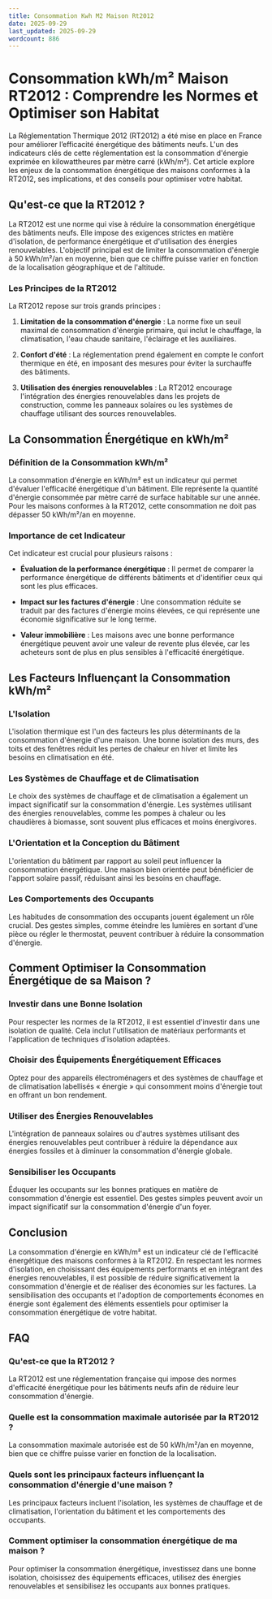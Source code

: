 ```yaml
---
title: Consommation Kwh M2 Maison Rt2012
date: 2025-09-29
last_updated: 2025-09-29
wordcount: 886
---
```


# Consommation kWh/m² Maison RT2012 : Comprendre les Normes et Optimiser son Habitat

La Réglementation Thermique 2012 (RT2012) a été mise en place en France pour améliorer l’efficacité énergétique des bâtiments neufs. L'un des indicateurs clés de cette réglementation est la consommation d'énergie exprimée en kilowattheures par mètre carré (kWh/m²). Cet article explore les enjeux de la consommation énergétique des maisons conformes à la RT2012, ses implications, et des conseils pour optimiser votre habitat.

## Qu'est-ce que la RT2012 ?

La RT2012 est une norme qui vise à réduire la consommation énergétique des bâtiments neufs. Elle impose des exigences strictes en matière d'isolation, de performance énergétique et d'utilisation des énergies renouvelables. L'objectif principal est de limiter la consommation d'énergie à 50 kWh/m²/an en moyenne, bien que ce chiffre puisse varier en fonction de la localisation géographique et de l'altitude.

### Les Principes de la RT2012

La RT2012 repose sur trois grands principes :

1. **Limitation de la consommation d'énergie** : La norme fixe un seuil maximal de consommation d'énergie primaire, qui inclut le chauffage, la climatisation, l'eau chaude sanitaire, l'éclairage et les auxiliaires.
   
2. **Confort d'été** : La réglementation prend également en compte le confort thermique en été, en imposant des mesures pour éviter la surchauffe des bâtiments.

3. **Utilisation des énergies renouvelables** : La RT2012 encourage l'intégration des énergies renouvelables dans les projets de construction, comme les panneaux solaires ou les systèmes de chauffage utilisant des sources renouvelables.

## La Consommation Énergétique en kWh/m²

### Définition de la Consommation kWh/m²

La consommation d'énergie en kWh/m² est un indicateur qui permet d'évaluer l'efficacité énergétique d'un bâtiment. Elle représente la quantité d'énergie consommée par mètre carré de surface habitable sur une année. Pour les maisons conformes à la RT2012, cette consommation ne doit pas dépasser 50 kWh/m²/an en moyenne.

### Importance de cet Indicateur

Cet indicateur est crucial pour plusieurs raisons :

- **Évaluation de la performance énergétique** : Il permet de comparer la performance énergétique de différents bâtiments et d'identifier ceux qui sont les plus efficaces.
  
- **Impact sur les factures d'énergie** : Une consommation réduite se traduit par des factures d'énergie moins élevées, ce qui représente une économie significative sur le long terme.

- **Valeur immobilière** : Les maisons avec une bonne performance énergétique peuvent avoir une valeur de revente plus élevée, car les acheteurs sont de plus en plus sensibles à l'efficacité énergétique.

## Les Facteurs Influençant la Consommation kWh/m²

### L'Isolation

L'isolation thermique est l'un des facteurs les plus déterminants de la consommation d'énergie d'une maison. Une bonne isolation des murs, des toits et des fenêtres réduit les pertes de chaleur en hiver et limite les besoins en climatisation en été.

### Les Systèmes de Chauffage et de Climatisation

Le choix des systèmes de chauffage et de climatisation a également un impact significatif sur la consommation d'énergie. Les systèmes utilisant des énergies renouvelables, comme les pompes à chaleur ou les chaudières à biomasse, sont souvent plus efficaces et moins énergivores.

### L'Orientation et la Conception du Bâtiment

L'orientation du bâtiment par rapport au soleil peut influencer la consommation énergétique. Une maison bien orientée peut bénéficier de l'apport solaire passif, réduisant ainsi les besoins en chauffage.

### Les Comportements des Occupants

Les habitudes de consommation des occupants jouent également un rôle crucial. Des gestes simples, comme éteindre les lumières en sortant d'une pièce ou régler le thermostat, peuvent contribuer à réduire la consommation d'énergie.

## Comment Optimiser la Consommation Énergétique de sa Maison ?

### Investir dans une Bonne Isolation

Pour respecter les normes de la RT2012, il est essentiel d'investir dans une isolation de qualité. Cela inclut l'utilisation de matériaux performants et l'application de techniques d'isolation adaptées.

### Choisir des Équipements Énergétiquement Efficaces

Optez pour des appareils électroménagers et des systèmes de chauffage et de climatisation labellisés « énergie » qui consomment moins d'énergie tout en offrant un bon rendement.

### Utiliser des Énergies Renouvelables

L'intégration de panneaux solaires ou d'autres systèmes utilisant des énergies renouvelables peut contribuer à réduire la dépendance aux énergies fossiles et à diminuer la consommation d'énergie globale.

### Sensibiliser les Occupants

Éduquer les occupants sur les bonnes pratiques en matière de consommation d'énergie est essentiel. Des gestes simples peuvent avoir un impact significatif sur la consommation d'énergie d'un foyer.

## Conclusion

La consommation d'énergie en kWh/m² est un indicateur clé de l'efficacité énergétique des maisons conformes à la RT2012. En respectant les normes d'isolation, en choisissant des équipements performants et en intégrant des énergies renouvelables, il est possible de réduire significativement la consommation d'énergie et de réaliser des économies sur les factures. La sensibilisation des occupants et l'adoption de comportements économes en énergie sont également des éléments essentiels pour optimiser la consommation énergétique de votre habitat.

## FAQ

### Qu'est-ce que la RT2012 ?

La RT2012 est une réglementation française qui impose des normes d'efficacité énergétique pour les bâtiments neufs afin de réduire leur consommation d'énergie.

### Quelle est la consommation maximale autorisée par la RT2012 ?

La consommation maximale autorisée est de 50 kWh/m²/an en moyenne, bien que ce chiffre puisse varier en fonction de la localisation.

### Quels sont les principaux facteurs influençant la consommation d'énergie d'une maison ?

Les principaux facteurs incluent l'isolation, les systèmes de chauffage et de climatisation, l'orientation du bâtiment et les comportements des occupants.

### Comment optimiser la consommation énergétique de ma maison ?

Pour optimiser la consommation énergétique, investissez dans une bonne isolation, choisissez des équipements efficaces, utilisez des énergies renouvelables et sensibilisez les occupants aux bonnes pratiques.